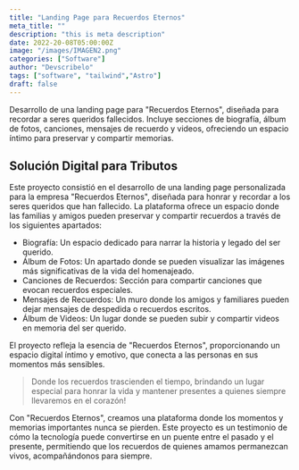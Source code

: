 ```yaml
---
title: "Landing Page para Recuerdos Eternos"
meta_title: ""
description: "this is meta description"
date: 2022-20-08T05:00:00Z
image: "/images/IMAGEN2.png"
categories: ["Software"]
author: "Devscribelo"
tags: ["software", "tailwind","Astro"]
draft: false
---
```


<div class="text-justify">
  Desarrollo de una landing page para "Recuerdos Eternos", diseñada para recordar a seres queridos fallecidos. Incluye secciones de biografía, álbum de fotos, canciones, mensajes de recuerdo y videos, ofreciendo un espacio íntimo para preservar y compartir memorias.

  ## Solución Digital para Tributos

  Este proyecto consistió en el desarrollo de una landing page personalizada para la empresa "Recuerdos Eternos", diseñada para honrar y recordar a los seres queridos que han fallecido. La plataforma ofrece un espacio donde las familias y amigos pueden preservar y compartir recuerdos a través de los siguientes apartados:

  - Biografía: Un espacio dedicado para narrar la historia y legado del ser querido.
  - Álbum de Fotos: Un apartado donde se pueden visualizar las imágenes más significativas de la vida del homenajeado.
  - Canciones de Recuerdos: Sección para compartir canciones que evocan recuerdos especiales.
  - Mensajes de Recuerdos: Un muro donde los amigos y familiares pueden dejar mensajes de despedida o recuerdos escritos.
  - Álbum de Videos: Un lugar donde se pueden subir y compartir videos en memoria del ser querido.

  El proyecto refleja la esencia de "Recuerdos Eternos", proporcionando un espacio digital íntimo y emotivo, que conecta a las personas en sus momentos más sensibles.

  > Donde los recuerdos trascienden el tiempo, brindando un lugar especial para honrar la vida y mantener presentes a quienes siempre llevaremos en el corazón!

  Con "Recuerdos Eternos", creamos una plataforma donde los momentos y memorias importantes nunca se pierden. Este proyecto es un testimonio de cómo la tecnología puede convertirse en un puente entre el pasado y el presente, permitiendo que los recuerdos de quienes amamos permanezcan vivos, acompañándonos para siempre.
</div>
